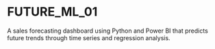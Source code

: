 # FUTURE_ML_01
A sales forecasting dashboard using Python and Power BI that predicts future trends through time series and regression analysis.
